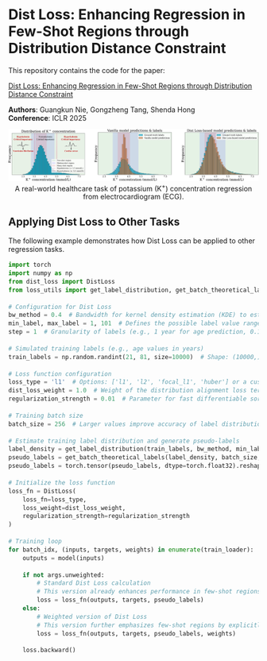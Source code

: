 # Dist Loss: Enhancing Regression in Few-Shot Regions through Distribution Distance Constraint

This repository contains the code for the paper:

[Dist Loss: Enhancing Regression in Few-Shot Regions through Distribution Distance Constraint](https://openreview.net/pdf?id=YeSxbRrDRl)

**Authors**: Guangkun Nie, Gongzheng Tang, Shenda Hong  
**Conference**: ICLR 2025  

<p align="center">
    <img src="figures/intro.png" width="1500"> <br>
    A real-world healthcare task of potassium (K<sup>+</sup>) concentration regression from electrocardiogram (ECG).
</p>

## Applying Dist Loss to Other Tasks

The following example demonstrates how Dist Loss can be applied to other regression tasks.

```python
import torch
import numpy as np
from dist_loss import DistLoss
from loss_utils import get_label_distribution, get_batch_theoretical_labels

# Configuration for Dist Loss
bw_method = 0.4  # Bandwidth for kernel density estimation (KDE) to estimate the training label distribution
min_label, max_label = 1, 101  # Defines the possible label value range [min_label, max_label]
step = 1  # Granularity of labels (e.g., 1 year for age prediction, 0.1 mmol/L for K⁺ concentration)

# Simulated training labels (e.g., age values in years)
train_labels = np.random.randint(21, 81, size=10000)  # Shape: (10000,)

# Loss function configuration
loss_type = 'l1'  # Options: ['l1', 'l2', 'focal_l1', 'huber'] or a custom nn.Module loss
dist_loss_weight = 1.0  # Weight of the distribution alignment loss term
regularization_strength = 0.01  # Parameter for fast differentiable sorting, typically set to 0.01

# Training batch size
batch_size = 256  # Larger values improve accuracy of label distribution approximation

# Estimate training label distribution and generate pseudo-labels
label_density = get_label_distribution(train_labels, bw_method, min_label, max_label, step)
pseudo_labels = get_batch_theoretical_labels(label_density, batch_size, min_label, step)
pseudo_labels = torch.tensor(pseudo_labels, dtype=torch.float32).reshape(-1, 1).cuda()

# Initialize the loss function
loss_fn = DistLoss(
    loss_fn=loss_type,
    loss_weight=dist_loss_weight,
    regularization_strength=regularization_strength
)

# Training loop
for batch_idx, (inputs, targets, weights) in enumerate(train_loader):
    outputs = model(inputs)

    if not args.unweighted:
        # Standard Dist Loss calculation
        # This version already enhances performance in few-shot regions by enforcing distribution alignment.
        loss = loss_fn(outputs, targets, pseudo_labels)
    else:
        # Weighted version of Dist Loss
        # This version further emphasizes few-shot regions by explicitly adjusting loss weights based on label frequency.
        loss = loss_fn(outputs, targets, pseudo_labels, weights)

    loss.backward()
```
